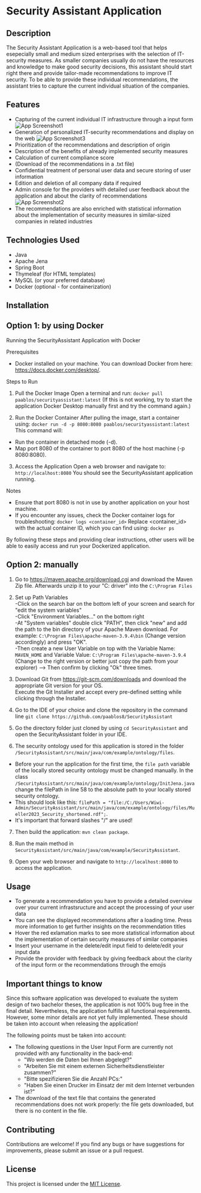 # Security Assistant Application

## Description

The Security Assistant Application is a web-based tool that helps esepecially small and medium sized enterprises with the selection of IT-security measures. As smaller companies usually do not have the resources and knowledge to make good security decisions, this assistant should start right there and provide tailor-made recommendations to improve IT security. To be able to provide these individual recommendations, the assistant tries to capture the current individual situation of the companies.

## Features

- Capturing of the current individual IT infrastructure through a input form
![App Screenshot1](src/screenshots/ScreenshotUserForm.png)
- Generation of personalized IT-security recommendations and display on the web
![App Screenshot3](src/screenshots/ScreenshotRecommendations.png)
- Prioritization of the recommendations and description of origin
- Description of the benefits of already implemented security measures
- Calculation of current compliance score
- (Download of the recommendations in a .txt file)
- Confidential treatment of personal user data and secure storing of user information
- Edition and deletion of all company data if required
- Admin console for the providers with detailed user feedback about the application and about the clarity of recommendations
![App Screenshot2](src/screenshots/ScreenshotFeedback.png)
- The recommendations are also enriched with statistical information about the implementation of security measures in similar-sized companies in related industries

## Technologies Used

- Java
- Apache Jena
- Spring Boot
- Thymeleaf (for HTML templates)
- MySQL (or your preferred database)
- Docker (optional - for containerization)

## Installation 
## Option 1: by using Docker

Running the SecurityAssistant Application with Docker

Prerequisites
- Docker installed on your machine. You can download Docker from here: https://docs.docker.com/desktop/.

Steps to Run
1. Pull the Docker Image
Open a terminal and run: `docker pull paablos/securityassistant:latest`
(If this is not working, try to start the application Docker Desktop manually first and try the command again.)

3. Run the Docker Container
After pulling the image, start a container using: `docker run -d -p 8080:8080 paablos/securityassistant:latest`
This command will:
- Run the container in detached mode (-d).
- Map port 8080 of the container to port 8080 of the host machine (-p 8080:8080).

3. Access the Application
Open a web browser and navigate to: `http://localhost:8080`
You should see the SecurityAssistant application running.

Notes
- Ensure that port 8080 is not in use by another application on your host machine.
- If you encounter any issues, check the Docker container logs for troubleshooting:
`docker logs <container_id>`
Replace <container_id> with the actual container ID, which you can find using:
`docker ps`

By following these steps and providing clear instructions, other users will be able to easily access and run your Dockerized application.


## Option 2: manually

1. Go to https://maven.apache.org/download.cgi and download the Maven Zip file. Afterwards unzip it to your "C: driver" into the 
`C:\Program Files`

2. Set up Path Variables <br>
-Click on the search bar on the bottom left of your screen and search for "edit the system variables" <br>
-Click "Environment Variables..." on the bottom right <br>
-At "System variables" double click "PATH", then click "new" and add the path to the bin directory of your Apache Maven download. For example:  `C:\Program Files\apache-maven-3.9.4\bin` (Change version accordingly) and press "OK". <br>
-Then create a new User Variable on top with the Variable Name: `MAVEN_HOME` and Variable Value: `C:\Program Files\apache-maven-3.9.4` (Change to the right version or better just copy the path from your explorer) --> Then confirm by clicking "Ok" three times.

3. Download Git from https://git-scm.com/downloads and download the appropriate Git version for your OS. <br>
Execute the Git Installer and accept every pre-defined setting while clicking through the Installer.

4. Go to the IDE of your choice and clone the repository in the command line
`git clone https://github.com/paablos8/SecurityAssistant`

5. Go the directory folder just cloned by using `cd SecurityAssistant` and open the SecurityAssistant folder in your IDE.


6. The security ontology used for this application is stored in the folder `/SecurityAssistant/src/main/java/com/example/ontology/files`. <br>
- Before your run the application for the first time, the `file path` variable of the locally stored security ontology must be changed manually. In the class `/SecurityAssistant/src/main/java/com/example/ontology/InitJena.java` change the filePath in line 58 to the absolute path to your locally stored security ontology. <br>
- This should look like this: `filePath = "file:/C:/Users/Wiwi-Admin/SecurityAssistant/src/main/java/com/example/ontology/files/Mueller2023_Security_shortened.rdf";`. <br>
- It's important that forward slashes "/" are used!

7. Then build the application: `mvn clean package`.

8. Run the main method in `SecurityAssistant/src/main/java/com/example/SecurityAssistant`.

9. Open your web browser and navigate to `http://localhost:8080` to access the application.

## Usage

- To generate a recommendation you have to provide a detailed overview over your current infrastsructure and accept the processing of your user data
- You can see the displayed recommendations after a loading time. Press more information to get further insights on the recommendation titles
- Hover the red exlamation marks to see more statistical information about the implementation of certain security measures of similar companies
- Insert your username in the delete/edit input field to delete/edit your input data
- Provide the provider with feedback by giving feedback about the clarity of the input form or the recommendations through the emojis

## Important things to know

Since this software application was developed to evaluate the system design of two bachelor theses, the application is not 100% bug free in the final detail. Nevertheless, the application fulfills all functional requirements. However, some minor details are not yet fully implemented. These should be taken into account when releasing the application! <br>

The following points must be taken into account:
- The following questions in the User Input Form are currently not provided with any functionality in the back-end:
    - "Wo werden die Daten bei Ihnen abgelegt?"
    - "Arbeiten Sie mit einem externen Sicherheitsdienstleister zusammen?"
    - "Bitte spezifizieren Sie die Anzahl PCs:"
    - "Haben Sie einen Drucker im Einsatz der mit dem Internet verbunden ist?" <br>
- The download of the text file that contains the generated recommendations does not work properly: the file gets downloaded, but there is no content in the file.
 
    


## Contributing

Contributions are welcome! If you find any bugs or have suggestions for improvements, please submit an issue or a pull request.

## License

This project is licensed under the [MIT License](LICENSE).


